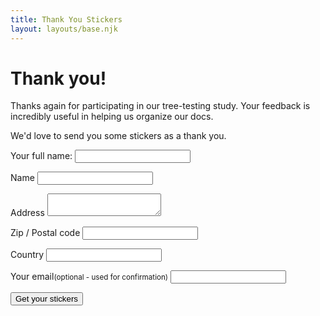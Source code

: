 ```yaml
---
title: Thank You Stickers
layout: layouts/base.njk
---
```


# Thank you!

Thanks again for participating in our tree-testing study. Your feedback is incredibly useful in helping us organize our docs.

We'd love to send you some stickers as a thank you.

<form name="swag-for-testers" netlify-honeypot="full-name" action="/thanks" netlify>
  <p class="honey">
    <label>Your full name: <input name="full-name"></label>
    <input type="hidden" name="tab" id="tab" value="1">
  </p>
  <p>
    <label for="name">Name</label>
    <input type="text" name="name" id="name">
  </p>
  <p>
    <label for="address">Address</label>
    <textarea name="address" id="address"></textarea>
  </p>
  <p>
    <label for="zip">Zip / Postal code</label>
    <input type="text" name="zip" id="zip">
  </p>
  <p>
    <label for="country">Country</label>
    <input type="text" name="country" id="country">
  </p>
  <p>
    <label for="email">Your email<small>(optional - used for confirmation)</small></label>
    <input type="email" name="email" id="email">
  </p>
  <p>
    <button type="submit" class="button">Get your stickers</button>
  </p>
</form>
